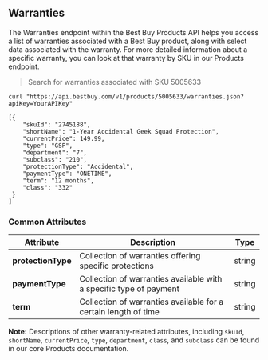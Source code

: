 ## Warranties

The Warranties endpoint within the Best Buy Products API helps you access a list of warranties associated with a Best Buy product, along with select data associated with the warranty. For more detailed information about a specific warranty, you can look at that warranty by SKU in our Products endpoint.

> Search for warranties associated with SKU 5005633

```shell
curl "https://api.bestbuy.com/v1/products/5005633/warranties.json?apiKey=YourAPIKey"
```

```json-doc
[{
	"skuId": "2745188",
	"shortName": "1-Year Accidental Geek Squad Protection",
	"currentPrice": 149.99,
	"type": "GSP",
	"department": "7",
	"subclass": "210",
	"protectionType": "Accidental",
	"paymentType": "ONETIME",
	"term": "12 months",
	"class": "332"
 }
]
```

### Common Attributes

Attribute | Description | Type
--------- | ----------- | ----
**protectionType** | Collection of warranties offering specific protections | string
**paymentType** | Collection of warranties available with a specific type of payment | string
**term** | Collection of warranties available for a certain length of time | string

**Note:** Descriptions of other warranty-related attributes, including `skuId`, `shortName`, `currentPrice`, `type`, `department`, `class`, and `subclass` can be found in our core Products documentation.